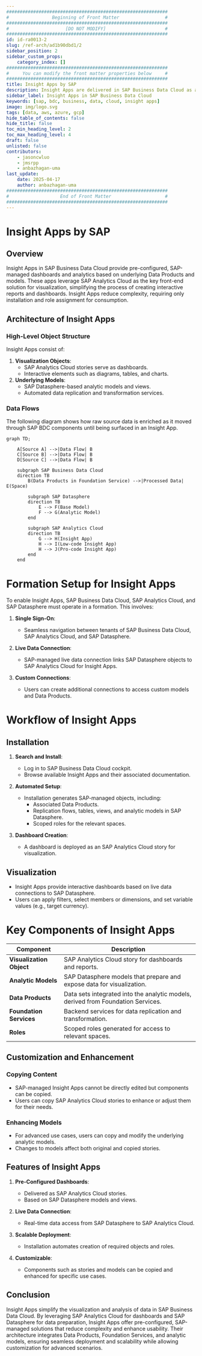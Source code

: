 ```yaml
---
############################################################
#                Beginning of Front Matter                 #
############################################################
#                     [DO NOT MODIFY]                      #
############################################################
id: id-ra0013-2
slug: /ref-arch/ad1b90dbd1/2
sidebar_position: 2
sidebar_custom_props:
    category_index: []
############################################################
#     You can modify the front matter properties below     #
############################################################
title: Insight Apps by SAP
description: Insight Apps are delivered in SAP Business Data Cloud as a prebuilt set of artifacts, from Data Products, to models, to stories in SAP Analytics Cloud. They allow you to configure your entire environment simply by subscribing.
sidebar_label: Insight Apps in SAP Business Data Cloud
keywords: [sap, bdc, business, data, cloud, insight apps]
image: img/logo.svg
tags: [data, aws, azure, gcp]
hide_table_of_contents: false
hide_title: false
toc_min_heading_level: 2
toc_max_heading_level: 4
draft: false
unlisted: false
contributors:
    - jasoncwluo
    - jmsrpp
    - anbazhagan-uma
last_update:
    date: 2025-04-17
    author: anbazhagan-uma
############################################################
#                   End of Front Matter                    #
############################################################
---
```


# Insight Apps by SAP

## Overview

Insight Apps in SAP Business Data Cloud provide pre-configured, SAP-managed dashboards and analytics based on underlying Data Products and models. These apps leverage SAP Analytics Cloud as the key front-end solution for visualization, simplifying the process of creating interactive reports and dashboards. Insight Apps reduce complexity, requiring only installation and role assignment for consumption.

## Architecture of Insight Apps

### High-Level Object Structure

Insight Apps consist of:

1. **Visualization Objects**:
    - SAP Analytics Cloud stories serve as dashboards.
    - Interactive elements such as diagrams, tables, and charts.
2. **Underlying Models**:
    - SAP Datasphere-based analytic models and views.
    - Automated data replication and transformation services.

### Data Flows

The following diagram shows how raw source data is enriched as it moved through SAP BDC components until being surfaced in an Insight App.

```mermaid
graph TD;

    A[Source A] -->|Data Flow| B
    C[Source B] -->|Data Flow| B
    D[Source C] -->|Data Flow| B

    subgraph SAP Business Data Cloud
    direction TB
        B(Data Products in Foundation Service) -->|Processed Data| E(Space)

        subgraph SAP Datasphere
        direction TB
            E --> F(Base Model)
            F --> G(Analytic Model)
        end

        subgraph SAP Analytics Cloud
        direction TB
            G --> H(Insight App)
            H --> I(Low-code Insight App)
            H --> J(Pro-code Insight App)
        end
    end
```

# Formation Setup for Insight Apps

To enable Insight Apps, SAP Business Data Cloud, SAP Analytics Cloud, and SAP Datasphere must operate in a formation. This involves:

1. **Single Sign-On**:

    - Seamless navigation between tenants of SAP Business Data Cloud, SAP Analytics Cloud, and SAP Datasphere.

2. **Live Data Connection**:

    - SAP-managed live data connection links SAP Datasphere objects to SAP Analytics Cloud for Insight Apps.

3. **Custom Connections**:
    - Users can create additional connections to access custom models and Data Products.

# Workflow of Insight Apps

## Installation

1. **Search and Install**:

    - Log in to SAP Business Data Cloud cockpit.
    - Browse available Insight Apps and their associated documentation.

2. **Automated Setup**:

    - Installation generates SAP-managed objects, including:
        - Associated Data Products.
        - Replication flows, tables, views, and analytic models in SAP Datasphere.
        - Scoped roles for the relevant spaces.

3. **Dashboard Creation**:
    - A dashboard is deployed as an SAP Analytics Cloud story for visualization.

## Visualization

-   Insight Apps provide interactive dashboards based on live data connections to SAP Datasphere.
-   Users can apply filters, select members or dimensions, and set variable values (e.g., target currency).

# Key Components of Insight Apps

| **Component**            | **Description**                                                                  |
| ------------------------ | -------------------------------------------------------------------------------- |
| **Visualization Object** | SAP Analytics Cloud story for dashboards and reports.                            |
| **Analytic Models**      | SAP Datasphere models that prepare and expose data for visualization.            |
| **Data Products**        | Data sets integrated into the analytic models, derived from Foundation Services. |
| **Foundation Services**  | Backend services for data replication and transformation.                        |
| **Roles**                | Scoped roles generated for access to relevant spaces.                            |

## Customization and Enhancement

### Copying Content

-   SAP-managed Insight Apps cannot be directly edited but components can be copied.
-   Users can copy SAP Analytics Cloud stories to enhance or adjust them for their needs.

### Enhancing Models

-   For advanced use cases, users can copy and modify the underlying analytic models.
-   Changes to models affect both original and copied stories.

## Features of Insight Apps

1. **Pre-Configured Dashboards**:

    - Delivered as SAP Analytics Cloud stories.
    - Based on SAP Datasphere models and views.

2. **Live Data Connection**:

    - Real-time data access from SAP Datasphere to SAP Analytics Cloud.

3. **Scalable Deployment**:

    - Installation automates creation of required objects and roles.

4. **Customizable**:
    - Components such as stories and models can be copied and enhanced for specific use cases.

## Conclusion

Insight Apps simplify the visualization and analysis of data in SAP Business Data Cloud. By leveraging SAP Analytics Cloud for dashboards and SAP Datasphere for data preparation, Insight Apps offer pre-configured, SAP-managed solutions that reduce complexity and enhance usability. Their architecture integrates Data Products, Foundation Services, and analytic models, ensuring seamless deployment and scalability while allowing customization for advanced scenarios.
